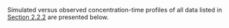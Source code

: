 Simulated versus observed concentration-time profiles of all data listed in [Section 2.2.2](#222-Clinical-data) are presented below.

